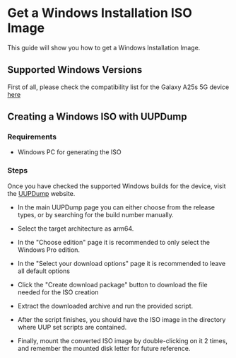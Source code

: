 # Get a Windows Installation ISO Image

This guide will show you how to get a Windows Installation Image.

## Supported Windows Versions

First of all, please check the compatibility list for the Galaxy A25s 5G device [here](../../WindowsCompatibility.md)

## Creating a Windows ISO with UUPDump

### Requirements

- Windows PC for generating the ISO

### Steps

Once you have checked the supported Windows builds for the device, visit the [UUPDump](https://uupdump.net/) website.

- In the main UUPDump page you can either choose from the release types, or by searching for the build number manually.

- Select the target architecture as arm64.

- In the "Choose edition" page it is recommended to only select the Windows Pro edition.

- In the "Select your download options" page it is recommended to leave all default options

- Click the "Create download package" button to download the file needed for the ISO creation

- Extract the downloaded archive and run the provided script.

- After the script finishes, you should have the ISO image in the directory where UUP set scripts are contained.

- Finally, mount the converted ISO image by double-clicking on it 2 times, and remember the mounted disk letter for future reference.
